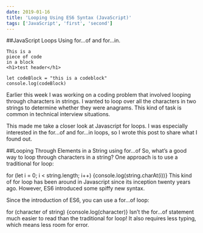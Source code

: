 ```yaml
---
date: 2019-01-16
title: 'Looping Using ES6 Syntax (JavaScript)'
tags: ['JavaScript', 'first', 'second']
---
```


##JavaScript Loops Using for...of and for...in.

```html{numberLines: true}
This is a
piece of code
in a block
<h1>test header</h1>
```
```javascript{numberLines: true}
let codeBlock = "this is a codeblock"
console.log(codeBlock)

```

Earlier this week I was working on a coding problem that involved looping through characters in strings. I wanted to loop over all the characters in two strings to determine whether they were anagrams. This kind of task is common in technical interview situations.

This made me take a closer look at Javascript for loops. I was especially interested in the for...of and for...in loops, so I wrote this post to share what I found out.

##Looping Through Elements in a String using for...of
So, what’s a good way to loop through characters in a string? One approach is to use a traditional for loop:

for (let i = 0; i < string.length; i++) {console.log(string.charAt(i))}
This kind of for loop has been around in Javascript since its inception twenty years ago. However, ES6 introduced some spiffy new syntax.

Since the introduction of ES6, you can use a for...of loop:

for (character of string) {console.log(character)}
Isn’t the for...of statement much easier to read than the traditional for loop! It also requires less typing, which means less room for error.

